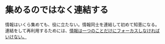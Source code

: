 # 集めるのではなく連結する
情報はいくら集めても、役に立たない。情報同士を連結して初めて知恵になる。
連結をして再利用するためには、[情報は一つのことだけにフォーカスしなければいけない。](202104182046.md)